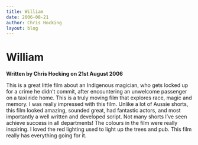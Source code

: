 ```yaml
---
title: William
date: 2006-08-21
author: Chris Hocking
layout: blog
---
```

# William

**Written by Chris Hocking on 21st August 2006**

This is a great little film about an Indigenous magician, who gets locked up for a crime he didn’t commit, after encountering an unwelcome passenger on a taxi ride home. This is a truly moving film that explores race, magic and memory. I was really impressed with this film. Unlike a lot of Aussie shorts, this film looked amazing, sounded great, had fantastic actors, and most importantly a well written and developed script. Not many shorts I’ve seen achieve success in all departments! The colours in the film were really inspiring. I loved the red lighting used to light up the trees and pub. This film really has everything going for it.